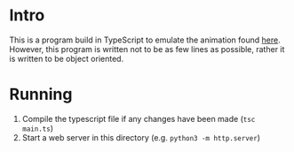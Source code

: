 # Intro
This is a program build in TypeScript to emulate the animation found [here](http://slicker.me/javascript/particles.htm). However, this program is written not to be as few lines as possible, rather it is written to be object oriented. 

# Running
1. Compile the typescript file if any changes have been made (`tsc main.ts`)
2. Start a web server in this directory (e.g. `python3 -m http.server`)

